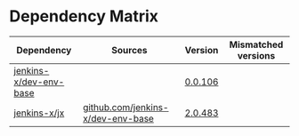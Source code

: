 # Dependency Matrix

Dependency | Sources | Version | Mismatched versions
---------- | ------- | ------- | -------------------
[jenkins-x/dev-env-base](https://github.com/jenkins-x/dev-env-base) |  | [0.0.106](https://github.com/jenkins-x/dev-env-base/releases/tag/v0.0.106) | 
[jenkins-x/jx](https://github.com/jenkins-x/jx) | [github.com/jenkins-x/dev-env-base](https://github.com/jenkins-x/dev-env-base) | [2.0.483](https://github.com/jenkins-x/jx/releases/tag/v2.0.483) | 
